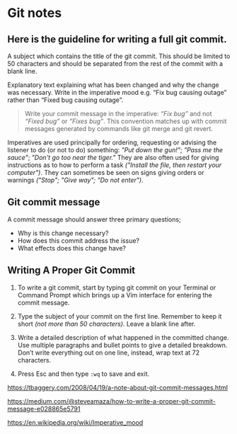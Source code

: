 # Git notes

## Here is the guideline for writing a full git commit.

A subject which contains the title of the git commit. This should be limited to 50 characters and should be separated from the rest of the commit with a blank line.

Explanatory text explaining what has been changed and why the change was necessary. Write in the imperative mood e.g. “Fix bug causing outage” rather than “Fixed bug causing outage”.

> Write your commit message in the imperative: _“Fix bug”_ and not _“Fixed bug”_ or _“Fixes bug”_. This convention matches up with commit messages generated by commands like git merge and git revert.

Imperatives are used principally for ordering, requesting or advising the listener to do (or not to do) something: _"Put down the gun!"_; _"Pass me the sauce"_; _"Don't go too near the tiger."_ They are also often used for giving instructions as to how to perform a task _("Install the file, then restart your computer")_. They can sometimes be seen on signs giving orders or warnings _("Stop"; "Give way"; "Do not enter")_.


## Git commit message

A commit message should answer three primary questions;

* Why is this change necessary?
* How does this commit address the issue?
* What effects does this change have?


## Writing A Proper Git Commit

1. To write a git commit, start by typing git commit on your Terminal or Command Prompt which brings up a Vim interface for entering the commit message.

2. Type the subject of your commit on the first line. Remember to keep it short _(not more than 50 characters)_. Leave a blank line after.

3. Write a detailed description of what happened in the committed change. Use multiple paragraphs and bullet points to give a detailed breakdown. Don’t write everything out on one line, instead, wrap text at 72 characters.

4. Press Esc and then type `:wq` to save and exit.



<https://tbaggery.com/2008/04/19/a-note-about-git-commit-messages.html>

<https://medium.com/@steveamaza/how-to-write-a-proper-git-commit-message-e028865e5791>

<https://en.wikipedia.org/wiki/Imperative_mood>

